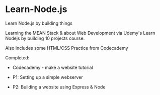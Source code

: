 # Learn-Node.js
Learn Node.js by building things

Learning the MEAN Stack & about Web Development via Udemy's Learn Nodejs by building 10 projects course.

Also includes some HTML/CSS Practice from Codecademy

Completed:

- Codecademy - make a website tutorial

- P1: Setting up a simple webserver

- P2: Building a website using Express & Node
